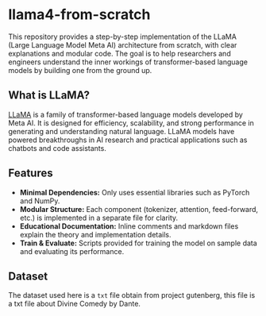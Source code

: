 # llama4-from-scratch


This repository provides a step-by-step implementation of the LLaMA (Large Language Model Meta AI) architecture from scratch, with clear explanations and modular code. The goal is to help researchers and engineers understand the inner workings of transformer-based language models by building one from the ground up.

## What is LLaMA?

[LLaMA](https://ai.meta.com/llama/) is a family of transformer-based language models developed by Meta AI. It is designed for efficiency, scalability, and strong performance in generating and understanding natural language. LLaMA models have powered breakthroughs in AI research and practical applications such as chatbots and code assistants.

## Features

- **Minimal Dependencies:** Only uses essential libraries such as PyTorch and NumPy.
- **Modular Structure:** Each component (tokenizer, attention, feed-forward, etc.) is implemented in a separate file for clarity.
- **Educational Documentation:** Inline comments and markdown files explain the theory and implementation details.
- **Train & Evaluate:** Scripts provided for training the model on sample data and evaluating its performance.

## Dataset
The dataset used here is a `txt` file obtain from project gutenberg, this file is a txt file about Divine Comedy by Dante.
